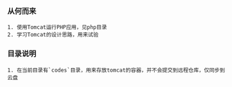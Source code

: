 

### 从何而来
    1. 使用Tomcat运行PHP应用，见php目录
    2. 学习Tomcat的设计思路，用来试验


### 目录说明
    1. 在当前目录有`codes`目录，用来存放tomcat的容器，并不会提交到远程仓库，仅同步到云盘
